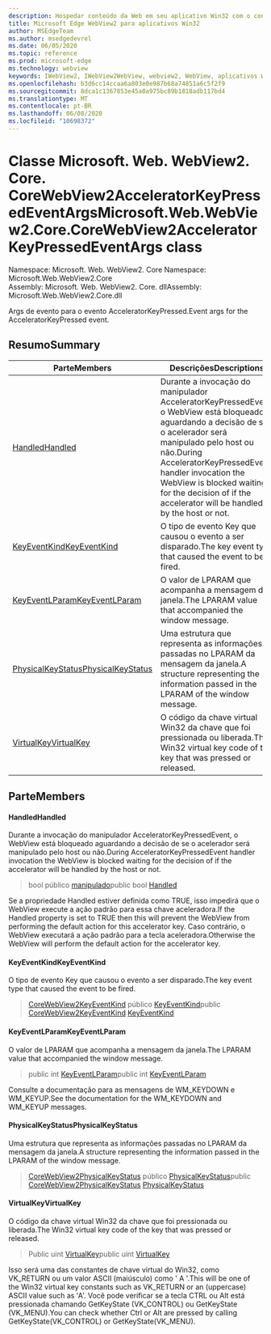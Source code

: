 ```yaml
---
description: Hospedar conteúdo da Web em seu aplicativo Win32 com o controle WebView2 do Microsoft Edge
title: Microsoft Edge WebView2 para aplicativos Win32
author: MSEdgeTeam
ms.author: msedgedevrel
ms.date: 06/05/2020
ms.topic: reference
ms.prod: microsoft-edge
ms.technology: webview
keywords: IWebView2, IWebView2WebView, webview2, WebView, aplicativos Win32, Win32, Edge, ICoreWebView2, ICoreWebView2Controller, controle do navegador, HTML Edge
ms.openlocfilehash: b3d6cc14ccaa6a803e0e987b68a74851a6c5f2f9
ms.sourcegitcommit: 8dca1c1367853e45a0a975bc89b1818adb117bd4
ms.translationtype: MT
ms.contentlocale: pt-BR
ms.lasthandoff: 06/08/2020
ms.locfileid: "10698372"
---
```

# <span data-ttu-id="e2c15-104">Classe Microsoft. Web. WebView2. Core. CoreWebView2AcceleratorKeyPressedEventArgs</span><span class="sxs-lookup"><span data-stu-id="e2c15-104">Microsoft.Web.WebView2.Core.CoreWebView2AcceleratorKeyPressedEventArgs class</span></span> 

<span data-ttu-id="e2c15-105">Namespace: Microsoft. Web. WebView2. Core </span><span class="sxs-lookup"><span data-stu-id="e2c15-105">Namespace: Microsoft.Web.WebView2.Core</span></span>\
<span data-ttu-id="e2c15-106">Assembly: Microsoft. Web. WebView2. Core. dll</span><span class="sxs-lookup"><span data-stu-id="e2c15-106">Assembly: Microsoft.Web.WebView2.Core.dll</span></span>

<span data-ttu-id="e2c15-107">Args de evento para o evento AcceleratorKeyPressed.</span><span class="sxs-lookup"><span data-stu-id="e2c15-107">Event args for the AcceleratorKeyPressed event.</span></span>

## <span data-ttu-id="e2c15-108">Resumo</span><span class="sxs-lookup"><span data-stu-id="e2c15-108">Summary</span></span>

 <span data-ttu-id="e2c15-109">Parte</span><span class="sxs-lookup"><span data-stu-id="e2c15-109">Members</span></span>                        | <span data-ttu-id="e2c15-110">Descrições</span><span class="sxs-lookup"><span data-stu-id="e2c15-110">Descriptions</span></span>
--------------------------------|---------------------------------------------
[<span data-ttu-id="e2c15-111">Handled</span><span class="sxs-lookup"><span data-stu-id="e2c15-111">Handled</span></span>](#handled) | <span data-ttu-id="e2c15-112">Durante a invocação do manipulador AcceleratorKeyPressedEvent, o WebView está bloqueado aguardando a decisão de se o acelerador será manipulado pelo host ou não.</span><span class="sxs-lookup"><span data-stu-id="e2c15-112">During AcceleratorKeyPressedEvent handler invocation the WebView is blocked waiting for the decision of if the accelerator will be handled by the host or not.</span></span>
[<span data-ttu-id="e2c15-113">KeyEventKind</span><span class="sxs-lookup"><span data-stu-id="e2c15-113">KeyEventKind</span></span>](#keyeventkind) | <span data-ttu-id="e2c15-114">O tipo de evento Key que causou o evento a ser disparado.</span><span class="sxs-lookup"><span data-stu-id="e2c15-114">The key event type that caused the event to be fired.</span></span>
[<span data-ttu-id="e2c15-115">KeyEventLParam</span><span class="sxs-lookup"><span data-stu-id="e2c15-115">KeyEventLParam</span></span>](#keyeventlparam) | <span data-ttu-id="e2c15-116">O valor de LPARAM que acompanha a mensagem da janela.</span><span class="sxs-lookup"><span data-stu-id="e2c15-116">The LPARAM value that accompanied the window message.</span></span>
[<span data-ttu-id="e2c15-117">PhysicalKeyStatus</span><span class="sxs-lookup"><span data-stu-id="e2c15-117">PhysicalKeyStatus</span></span>](#physicalkeystatus) | <span data-ttu-id="e2c15-118">Uma estrutura que representa as informações passadas no LPARAM da mensagem da janela.</span><span class="sxs-lookup"><span data-stu-id="e2c15-118">A structure representing the information passed in the LPARAM of the window message.</span></span>
[<span data-ttu-id="e2c15-119">VirtualKey</span><span class="sxs-lookup"><span data-stu-id="e2c15-119">VirtualKey</span></span>](#virtualkey) | <span data-ttu-id="e2c15-120">O código da chave virtual Win32 da chave que foi pressionada ou liberada.</span><span class="sxs-lookup"><span data-stu-id="e2c15-120">The Win32 virtual key code of the key that was pressed or released.</span></span>

## <span data-ttu-id="e2c15-121">Parte</span><span class="sxs-lookup"><span data-stu-id="e2c15-121">Members</span></span>

#### <span data-ttu-id="e2c15-122">Handled</span><span class="sxs-lookup"><span data-stu-id="e2c15-122">Handled</span></span> 

<span data-ttu-id="e2c15-123">Durante a invocação do manipulador AcceleratorKeyPressedEvent, o WebView está bloqueado aguardando a decisão de se o acelerador será manipulado pelo host ou não.</span><span class="sxs-lookup"><span data-stu-id="e2c15-123">During AcceleratorKeyPressedEvent handler invocation the WebView is blocked waiting for the decision of if the accelerator will be handled by the host or not.</span></span>

> <span data-ttu-id="e2c15-124">bool público [manipulado](#handled)</span><span class="sxs-lookup"><span data-stu-id="e2c15-124">public bool [Handled](#handled)</span></span>

<span data-ttu-id="e2c15-125">Se a propriedade Handled estiver definida como TRUE, isso impedirá que o WebView execute a ação padrão para essa chave aceleradora.</span><span class="sxs-lookup"><span data-stu-id="e2c15-125">If the Handled property is set to TRUE then this will prevent the WebView from performing the default action for this accelerator key.</span></span> <span data-ttu-id="e2c15-126">Caso contrário, o WebView executará a ação padrão para a tecla aceleradora.</span><span class="sxs-lookup"><span data-stu-id="e2c15-126">Otherwise the WebView will perform the default action for the accelerator key.</span></span>

#### <span data-ttu-id="e2c15-127">KeyEventKind</span><span class="sxs-lookup"><span data-stu-id="e2c15-127">KeyEventKind</span></span> 

<span data-ttu-id="e2c15-128">O tipo de evento Key que causou o evento a ser disparado.</span><span class="sxs-lookup"><span data-stu-id="e2c15-128">The key event type that caused the event to be fired.</span></span>

> <span data-ttu-id="e2c15-129">[CoreWebView2KeyEventKind](./namespace-microsoft-web-webview2-core.md) público [KeyEventKind](#keyeventkind)</span><span class="sxs-lookup"><span data-stu-id="e2c15-129">public [CoreWebView2KeyEventKind](./namespace-microsoft-web-webview2-core.md) [KeyEventKind](#keyeventkind)</span></span>

#### <span data-ttu-id="e2c15-130">KeyEventLParam</span><span class="sxs-lookup"><span data-stu-id="e2c15-130">KeyEventLParam</span></span> 

<span data-ttu-id="e2c15-131">O valor de LPARAM que acompanha a mensagem da janela.</span><span class="sxs-lookup"><span data-stu-id="e2c15-131">The LPARAM value that accompanied the window message.</span></span>

> <span data-ttu-id="e2c15-132">public int [KeyEventLParam](#keyeventlparam)</span><span class="sxs-lookup"><span data-stu-id="e2c15-132">public int [KeyEventLParam](#keyeventlparam)</span></span>

<span data-ttu-id="e2c15-133">Consulte a documentação para as mensagens de WM_KEYDOWN e WM_KEYUP.</span><span class="sxs-lookup"><span data-stu-id="e2c15-133">See the documentation for the WM_KEYDOWN and WM_KEYUP messages.</span></span>

#### <span data-ttu-id="e2c15-134">PhysicalKeyStatus</span><span class="sxs-lookup"><span data-stu-id="e2c15-134">PhysicalKeyStatus</span></span> 

<span data-ttu-id="e2c15-135">Uma estrutura que representa as informações passadas no LPARAM da mensagem da janela.</span><span class="sxs-lookup"><span data-stu-id="e2c15-135">A structure representing the information passed in the LPARAM of the window message.</span></span>

> <span data-ttu-id="e2c15-136">[CoreWebView2PhysicalKeyStatus](microsoft-web-webview2-core-corewebview2physicalkeystatus.md) público [PhysicalKeyStatus](#physicalkeystatus)</span><span class="sxs-lookup"><span data-stu-id="e2c15-136">public [CoreWebView2PhysicalKeyStatus](microsoft-web-webview2-core-corewebview2physicalkeystatus.md) [PhysicalKeyStatus](#physicalkeystatus)</span></span>

#### <span data-ttu-id="e2c15-137">VirtualKey</span><span class="sxs-lookup"><span data-stu-id="e2c15-137">VirtualKey</span></span> 

<span data-ttu-id="e2c15-138">O código da chave virtual Win32 da chave que foi pressionada ou liberada.</span><span class="sxs-lookup"><span data-stu-id="e2c15-138">The Win32 virtual key code of the key that was pressed or released.</span></span>

> <span data-ttu-id="e2c15-139">Public uint [VirtualKey](#virtualkey)</span><span class="sxs-lookup"><span data-stu-id="e2c15-139">public uint [VirtualKey](#virtualkey)</span></span>

<span data-ttu-id="e2c15-140">Isso será uma das constantes de chave virtual do Win32, como VK_RETURN ou um valor ASCII (maiúsculo) como ' A '.</span><span class="sxs-lookup"><span data-stu-id="e2c15-140">This will be one of the Win32 virtual key constants such as VK_RETURN or an (uppercase) ASCII value such as 'A'.</span></span> <span data-ttu-id="e2c15-141">Você pode verificar se a tecla CTRL ou Alt está pressionada chamando GetKeyState (VK_CONTROL) ou GetKeyState (VK_MENU).</span><span class="sxs-lookup"><span data-stu-id="e2c15-141">You can check whether Ctrl or Alt are pressed by calling GetKeyState(VK_CONTROL) or GetKeyState(VK_MENU).</span></span>

